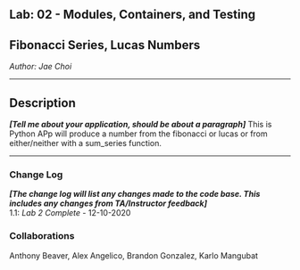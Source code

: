 ## Lab: 02 - Modules, Containers, and Testing
## Fibonacci Series, Lucas Numbers

*Author: Jae Choi*

----

## Description
***[Tell me about your application, should be about a paragraph]***
This is Python APp will produce a number from the fibonacci or lucas or from either/neither with a sum_series function.

---

### Change Log
***[The change log will list any changes made to the code base. This includes any changes from TA/Instructor feedback]***  
1.1: *Lab 2 Complete* - 12-10-2020  

### Collaborations
Anthony Beaver, Alex Angelico, Brandon Gonzalez, Karlo Mangubat